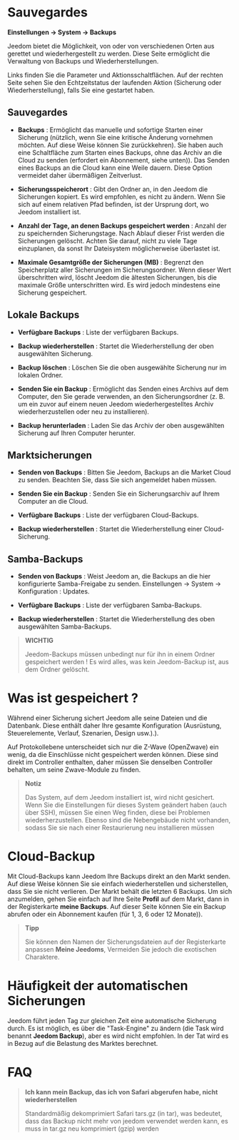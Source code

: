 # Sauvegardes
**Einstellungen → System → Backups**

Jeedom bietet die Möglichkeit, von oder von verschiedenen Orten aus gerettet und wiederhergestellt zu werden.
Diese Seite ermöglicht die Verwaltung von Backups und Wiederherstellungen.


Links finden Sie die Parameter und Aktionsschaltflächen. Auf der rechten Seite sehen Sie den Echtzeitstatus der laufenden Aktion (Sicherung oder Wiederherstellung), falls Sie eine gestartet haben.

## Sauvegardes

- **Backups** : Ermöglicht das manuelle und sofortige Starten einer Sicherung (nützlich, wenn Sie eine kritische Änderung vornehmen möchten. Auf diese Weise können Sie zurückkehren). Sie haben auch eine Schaltfläche zum Starten eines Backups, ohne das Archiv an die Cloud zu senden (erfordert ein Abonnement, siehe unten)). Das Senden eines Backups an die Cloud kann eine Weile dauern. Diese Option vermeidet daher übermäßigen Zeitverlust.

- **Sicherungsspeicherort** : Gibt den Ordner an, in den Jeedom die Sicherungen kopiert. Es wird empfohlen, es nicht zu ändern. Wenn Sie sich auf einem relativen Pfad befinden, ist der Ursprung dort, wo Jeedom installiert ist.

- **Anzahl der Tage, an denen Backups gespeichert werden** : Anzahl der zu speichernden Sicherungstage. Nach Ablauf dieser Frist werden die Sicherungen gelöscht. Achten Sie darauf, nicht zu viele Tage einzuplanen, da sonst Ihr Dateisystem möglicherweise überlastet ist.

- **Maximale Gesamtgröße der Sicherungen (MB)** : Begrenzt den Speicherplatz aller Sicherungen im Sicherungsordner. Wenn dieser Wert überschritten wird, löscht Jeedom die ältesten Sicherungen, bis die maximale Größe unterschritten wird. Es wird jedoch mindestens eine Sicherung gespeichert.

## Lokale Backups

- **Verfügbare Backups** : Liste der verfügbaren Backups.

- **Backup wiederherstellen** : Startet die Wiederherstellung der oben ausgewählten Sicherung.

- **Backup löschen** : Löschen Sie die oben ausgewählte Sicherung nur im lokalen Ordner.

- **Senden Sie ein Backup** : Ermöglicht das Senden eines Archivs auf dem Computer, den Sie gerade verwenden, an den Sicherungsordner (z. B. um ein zuvor auf einem neuen Jeedom wiederhergestelltes Archiv wiederherzustellen oder neu zu installieren).

- **Backup herunterladen** : Laden Sie das Archiv der oben ausgewählten Sicherung auf Ihren Computer herunter.

## Marktsicherungen

- **Senden von Backups** : Bitten Sie Jeedom, Backups an die Market Cloud zu senden. Beachten Sie, dass Sie sich angemeldet haben müssen.

- **Senden Sie ein Backup** : Senden Sie ein Sicherungsarchiv auf Ihrem Computer an die Cloud.

- **Verfügbare Backups** : Liste der verfügbaren Cloud-Backups.

- **Backup wiederherstellen** : Startet die Wiederherstellung einer Cloud-Sicherung.

## Samba-Backups

- **Senden von Backups** : Weist Jeedom an, die Backups an die hier konfigurierte Samba-Freigabe zu senden. Einstellungen → System → Konfiguration : Updates.

- **Verfügbare Backups** : Liste der verfügbaren Samba-Backups.

- **Backup wiederherstellen** : Startet die Wiederherstellung des oben ausgewählten Samba-Backups.

> **WICHTIG**
>
> Jeedom-Backups müssen unbedingt nur für ihn in einem Ordner gespeichert werden ! Es wird alles, was kein Jeedom-Backup ist, aus dem Ordner gelöscht.


# Was ist gespeichert ?

Während einer Sicherung sichert Jeedom alle seine Dateien und die Datenbank. Diese enthält daher Ihre gesamte Konfiguration (Ausrüstung, Steuerelemente, Verlauf, Szenarien, Design usw.).).

Auf Protokollebene unterscheidet sich nur die Z-Wave (OpenZwave) ein wenig, da die Einschlüsse nicht gespeichert werden können. Diese sind direkt im Controller enthalten, daher müssen Sie denselben Controller behalten, um seine Zwave-Module zu finden.

> **Notiz**
>
> Das System, auf dem Jeedom installiert ist, wird nicht gesichert. Wenn Sie die Einstellungen für dieses System geändert haben (auch über SSH), müssen Sie einen Weg finden, diese bei Problemen wiederherzustellen. Ebenso sind die Nebengebäude nicht vorhanden, sodass Sie sie nach einer Restaurierung neu installieren müssen

# Cloud-Backup

Mit Cloud-Backups kann Jeedom Ihre Backups direkt an den Markt senden. Auf diese Weise können Sie sie einfach wiederherstellen und sicherstellen, dass Sie sie nicht verlieren. Der Markt behält die letzten 6 Backups. Um sich anzumelden, gehen Sie einfach auf Ihre Seite **Profil** auf dem Markt, dann in der Registerkarte **meine Backups**. Auf dieser Seite können Sie ein Backup abrufen oder ein Abonnement kaufen (für 1, 3, 6 oder 12 Monate)).

> **Tipp**
>
> Sie können den Namen der Sicherungsdateien auf der Registerkarte anpassen **Meine Jeedoms**, Vermeiden Sie jedoch die exotischen Charaktere.

# Häufigkeit der automatischen Sicherungen

Jeedom führt jeden Tag zur gleichen Zeit eine automatische Sicherung durch. Es ist möglich, es über die &quot;Task-Engine&quot; zu ändern (die Task wird benannt **Jeedom Backup**), aber es wird nicht empfohlen. In der Tat wird es in Bezug auf die Belastung des Marktes berechnet.

# FAQ

>**Ich kann mein Backup, das ich von Safari abgerufen habe, nicht wiederherstellen**
>
>Standardmäßig dekomprimiert Safari tars.gz (in tar), was bedeutet, dass das Backup nicht mehr von jeedom verwendet werden kann, es muss in tar.gz neu komprimiert (gzip) werden
